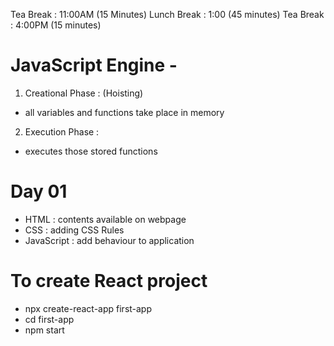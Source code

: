 Tea Break : 11:00AM (15 Minutes)
Lunch Break : 1:00 (45 minutes)
Tea Break : 4:00PM (15 minutes)

# JavaScript Engine -

1. Creational Phase : (Hoisting)

- all variables and functions take place in memory

2. Execution Phase :

- executes those stored functions

# Day 01

- HTML : contents available on webpage
- CSS : adding CSS Rules
- JavaScript : add behaviour to application

# To create React project

- npx create-react-app first-app
- cd first-app
- npm start

